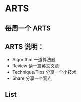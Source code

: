 # ARTS
## 每周一个 ARTS
## ARTS 说明：
* Algorithm 一道算法题
* Review 读一篇英文文章
* Technique/Tips 分享一个小技术
* Share 分享一个观点
## List



